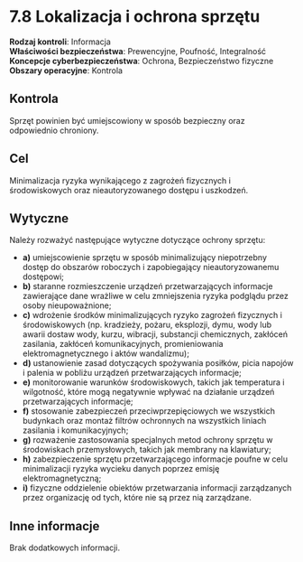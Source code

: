 # 7.8 Lokalizacja i ochrona sprzętu

**Rodzaj kontroli**: Informacja  
**Właściwości bezpieczeństwa**: Prewencyjne, Poufność, Integralność  
**Koncepcje cyberbezpieczeństwa**: Ochrona, Bezpieczeństwo fizyczne  
**Obszary operacyjne**: Kontrola

## Kontrola

Sprzęt powinien być umiejscowiony w sposób bezpieczny oraz odpowiednio chroniony.

## Cel

Minimalizacja ryzyka wynikającego z zagrożeń fizycznych i środowiskowych oraz nieautoryzowanego dostępu i uszkodzeń.

## Wytyczne

Należy rozważyć następujące wytyczne dotyczące ochrony sprzętu:

- **a)** umiejscowienie sprzętu w sposób minimalizujący niepotrzebny dostęp do obszarów roboczych i zapobiegający nieautoryzowanemu dostępowi;
- **b)** staranne rozmieszczenie urządzeń przetwarzających informacje zawierające dane wrażliwe w celu zmniejszenia ryzyka podglądu przez osoby nieupoważnione;
- **c)** wdrożenie środków minimalizujących ryzyko zagrożeń fizycznych i środowiskowych (np. kradzieży, pożaru, eksplozji, dymu, wody lub awarii dostaw wody, kurzu, wibracji, substancji chemicznych, zakłóceń zasilania, zakłóceń komunikacyjnych, promieniowania elektromagnetycznego i aktów wandalizmu);
- **d)** ustanowienie zasad dotyczących spożywania posiłków, picia napojów i palenia w pobliżu urządzeń przetwarzających informacje;
- **e)** monitorowanie warunków środowiskowych, takich jak temperatura i wilgotność, które mogą negatywnie wpływać na działanie urządzeń przetwarzających informacje;
- **f)** stosowanie zabezpieczeń przeciwprzepięciowych we wszystkich budynkach oraz montaż filtrów ochronnych na wszystkich liniach zasilania i komunikacyjnych;
- **g)** rozważenie zastosowania specjalnych metod ochrony sprzętu w środowiskach przemysłowych, takich jak membrany na klawiatury;
- **h)** zabezpieczenie sprzętu przetwarzającego informacje poufne w celu minimalizacji ryzyka wycieku danych poprzez emisję elektromagnetyczną;
- **i)** fizyczne oddzielenie obiektów przetwarzania informacji zarządzanych przez organizację od tych, które nie są przez nią zarządzane.

## Inne informacje

Brak dodatkowych informacji.

